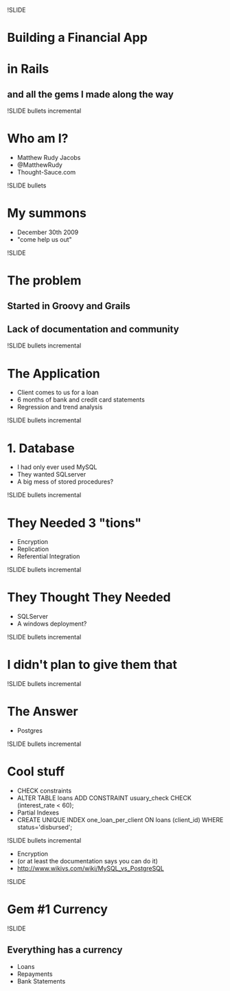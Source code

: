 !SLIDE 
# Building a Financial App #
# in Rails #
## and all the gems I made along the way ##

!SLIDE bullets incremental
# Who am I?
* Matthew Rudy Jacobs
* @MatthewRudy
* Thought-Sauce.com

!SLIDE bullets
# My summons
* December 30th 2009
* "come help us out"

!SLIDE
# The problem
## Started in Groovy and Grails
## Lack of documentation and community

!SLIDE bullets incremental
# The Application
* Client comes to us for a loan
* 6 months of bank and credit card statements
* Regression and trend analysis

!SLIDE bullets incremental
# 1. Database
* I had only ever used MySQL
* They wanted SQLserver
* A big mess of stored procedures?

!SLIDE bullets incremental
# They Needed 3 "tions"
* Encryption
* Replication
* Referential Integration

!SLIDE bullets incremental
# They Thought They Needed
* SQLServer
* A windows deployment?

!SLIDE bullets incremental
# I didn't plan to give them that

!SLIDE bullets incremental
# The Answer
* Postgres

!SLIDE bullets incremental
# Cool stuff
* CHECK constraints
* ALTER TABLE loans ADD CONSTRAINT usuary_check CHECK (interest_rate < 60);
* Partial Indexes
* CREATE UNIQUE INDEX one_loan_per_client ON loans (client_id) WHERE status='disbursed';

!SLIDE bullets incremental
* Encryption
* (or at least the documentation says you can do it)
* http://www.wikivs.com/wiki/MySQL_vs_PostgreSQL

!SLIDE
# Gem #1 Currency

!SLIDE
## Everything has a currency
* Loans
* Repayments
* Bank Statements

   

